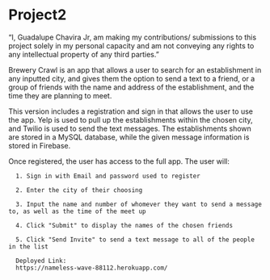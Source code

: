 # Project2


“I, Guadalupe Chavira Jr, am making my contributions/ submissions to this project solely in my personal capacity and am not conveying any rights to any intellectual property of any third parties.”

Brewery Crawl is an app that allows a user to search for an establishment in any inputted city, and gives them the option to send a text to a friend, or a group of friends with the name and address of the establishment, and the time they are planning to meet.

This version includes a registration and sign in that allows the user to use the app. Yelp is used to pull up the establishments within the chosen city, and Twilio is used to send the text messages. The establishments shown are stored in a MySQL database, while the given message information is stored in Firebase. 

Once registered, the user has access to the full app. The user will:

      1. Sign in with Email and password used to register
      
      2. Enter the city of their choosing
      
      3. Input the name and number of whomever they want to send a message to, as well as the time of the meet up
      
      4. Click "Submit" to display the names of the chosen friends
      
      5. Click "Send Invite" to send a text message to all of the people in the list
      
      Deployed Link: 
      https://nameless-wave-88112.herokuapp.com/
      
      
